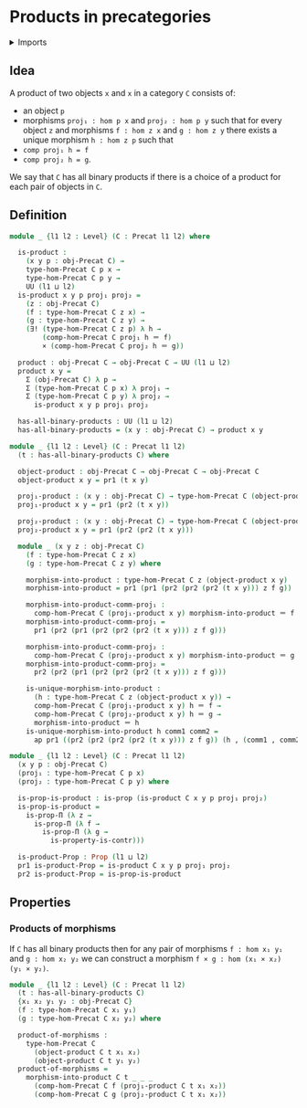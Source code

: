 # Products in precategories

<details><summary>Imports</summary>
```agda
module category-theory.products-precategories where
open import category-theory.precategories
open import foundation.cartesian-product-types
open import foundation.contractible-types
open import foundation.dependent-pair-types
open import foundation.identity-types
open import foundation.propositions
open import foundation.unique-existence
open import foundation.universe-levels
```
</details>

## Idea

A product of two objects `x` and `x` in a category `C` consists of:
- an object `p`
- morphisms `proj₁ : hom p x` and `proj₂ : hom p y`
such that for every object `z` and morphisms `f : hom z x` and `g : hom z y` there exists a unique morphism `h : hom z p` such that
- `comp proj₁ h = f`
- `comp proj₂ h = g`.

We say that `C` has all binary products if there is a choice of a product for each pair of objects in `C`.

## Definition

```agda
module _ {l1 l2 : Level} (C : Precat l1 l2) where

  is-product :
    (x y p : obj-Precat C) →
    type-hom-Precat C p x →
    type-hom-Precat C p y →
    UU (l1 ⊔ l2)
  is-product x y p proj₁ proj₂ =
    (z : obj-Precat C)
    (f : type-hom-Precat C z x) →
    (g : type-hom-Precat C z y) →
    (∃! (type-hom-Precat C z p) λ h →
        (comp-hom-Precat C proj₁ h ＝ f)
        × (comp-hom-Precat C proj₂ h ＝ g))

  product : obj-Precat C → obj-Precat C → UU (l1 ⊔ l2)
  product x y =
    Σ (obj-Precat C) λ p →
    Σ (type-hom-Precat C p x) λ proj₁ →
    Σ (type-hom-Precat C p y) λ proj₂ →
      is-product x y p proj₁ proj₂

  has-all-binary-products : UU (l1 ⊔ l2)
  has-all-binary-products = (x y : obj-Precat C) → product x y

module _ {l1 l2 : Level} (C : Precat l1 l2)
  (t : has-all-binary-products C) where

  object-product : obj-Precat C → obj-Precat C → obj-Precat C
  object-product x y = pr1 (t x y)

  proj₁-product : (x y : obj-Precat C) → type-hom-Precat C (object-product x y) x
  proj₁-product x y = pr1 (pr2 (t x y))

  proj₂-product : (x y : obj-Precat C) → type-hom-Precat C (object-product x y) y
  proj₂-product x y = pr1 (pr2 (pr2 (t x y)))

  module _ (x y z : obj-Precat C)
    (f : type-hom-Precat C z x)
    (g : type-hom-Precat C z y) where

    morphism-into-product : type-hom-Precat C z (object-product x y)
    morphism-into-product = pr1 (pr1 (pr2 (pr2 (pr2 (t x y))) z f g))

    morphism-into-product-comm-proj₁ :
      comp-hom-Precat C (proj₁-product x y) morphism-into-product ＝ f
    morphism-into-product-comm-proj₁ =
      pr1 (pr2 (pr1 (pr2 (pr2 (pr2 (t x y))) z f g)))

    morphism-into-product-comm-proj₂ :
      comp-hom-Precat C (proj₂-product x y) morphism-into-product ＝ g
    morphism-into-product-comm-proj₂ =
      pr2 (pr2 (pr1 (pr2 (pr2 (pr2 (t x y))) z f g)))

    is-unique-morphism-into-product :
      (h : type-hom-Precat C z (object-product x y)) →
      comp-hom-Precat C (proj₁-product x y) h ＝ f →
      comp-hom-Precat C (proj₂-product x y) h ＝ g →
      morphism-into-product ＝ h
    is-unique-morphism-into-product h comm1 comm2 =
      ap pr1 ((pr2 (pr2 (pr2 (pr2 (t x y))) z f g)) (h , (comm1 , comm2)))

module _ {l1 l2 : Level} (C : Precat l1 l2)
  (x y p : obj-Precat C)
  (proj₁ : type-hom-Precat C p x)
  (proj₂ : type-hom-Precat C p y) where

  is-prop-is-product : is-prop (is-product C x y p proj₁ proj₂)
  is-prop-is-product =
    is-prop-Π (λ z →
      is-prop-Π (λ f →
        is-prop-Π (λ g →
          is-property-is-contr)))

  is-product-Prop : Prop (l1 ⊔ l2)
  pr1 is-product-Prop = is-product C x y p proj₁ proj₂
  pr2 is-product-Prop = is-prop-is-product
```

## Properties

### Products of morphisms

If `C` has all binary products then for any pair of morphisms `f : hom x₁ y₁` and `g : hom x₂ y₂` we can construct a morphism `f × g : hom (x₁ × x₂) (y₁ × y₂)`.

```agda
module _ {l1 l2 : Level} (C : Precat l1 l2)
  (t : has-all-binary-products C)
  {x₁ x₂ y₁ y₂ : obj-Precat C}
  (f : type-hom-Precat C x₁ y₁)
  (g : type-hom-Precat C x₂ y₂) where

  product-of-morphisms :
    type-hom-Precat C
      (object-product C t x₁ x₂)
      (object-product C t y₁ y₂)
  product-of-morphisms =
    morphism-into-product C t _ _ _
      (comp-hom-Precat C f (proj₁-product C t x₁ x₂))
      (comp-hom-Precat C g (proj₂-product C t x₁ x₂))
```

